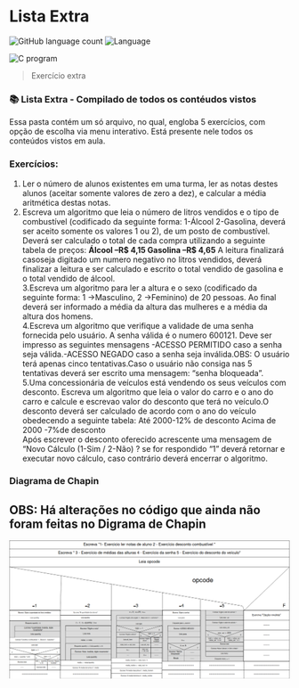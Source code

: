 # Lista Extra 



![GitHub language count](https://img.shields.io/github/languages/count/yxav/proglogic?style=for-the-badge)
![Language](https://img.shields.io/badge/Language-C-blue?style=for-the-badge&logo=appveyor)


<img src="https://cdn.hswstatic.com/gif/c-program.jpg" alt="C program">

> Exercício extra

### 📚 Lista Extra - Compilado de todos os contéudos vistos

Essa pasta contém um só arquivo, no qual, engloba 5 exercícios, com opção de escolha via menu interativo. Está presente nele todos os conteúdos vistos em aula.  



### Exercícios: 
  1. Ler o número de alunos existentes em uma turma, ler as notas destes alunos (aceitar somente valores de zero a dez), e calcular a média aritmética destas notas.  
  2. Escreva um algoritmo que leia o número de litros vendidos e o tipo de combustível (codificado da seguinte forma: 1-Álcool 2-Gasolina, deverá ser aceito somente os valores 1 ou 2), de um posto de combustível. Deverá ser calculado o total de cada compra utilizando a seguinte tabela de preços:
	**Álcool –R$ 4,15
	Gasolina –R$ 4,65**
	A leitura finalizará casoseja digitado um numero negativo no litros vendidos, deverá finalizar a leitura e ser calculado e escrito o total vendido de gasolina e o total vendido de álcool.  
	3.Escreva um algoritmo para ler a altura e o sexo (codificado da seguinte forma: 1 →Masculino, 2 →Feminino) de 20 pessoas. Ao final deverá ser informado a média da altura das mulheres e a média da altura dos homens.  
    4.Escreva um algoritmo que verifique a validade de uma senha fornecida pelo usuário. A senha válida é o numero 600121. Deve ser impresso as seguintes mensagens -ACESSO PERMITIDO caso a senha seja válida.-ACESSO NEGADO  caso a senha seja inválida.OBS: O usuário terá  apenas cinco tentativas.Caso o usuário não consiga nas 5 tentativas deverá ser escrito uma mensagem: “senha bloqueada”.  
	5.Uma concessionária de veículos está vendendo os seus veículos com desconto. Escreva um algoritmo que leia o valor do carro e o ano do carro e calcule e escrevao valor do desconto que terá no veículo.O desconto deverá ser calculado de acordo com o ano do veículo obedecendo a seguinte tabela: 
	Até 2000-12% de desconto
	Acima de 2000 -7%de desconto  
	Após escrever o desconto oferecido acrescente uma mensagem de “Novo Cálculo (1-Sim / 2-Não) ? se for respondido “1” deverá retornar e executar novo cálculo, caso contrário deverá encerrar o algoritmo.





### Diagrama de Chapin
## OBS: Há alterações no código que ainda não foram feitas no Digrama de Chapin

![](https://github.com/Yxav/proglogic/blob/apnp/lista_extra/lista_extra.png)




